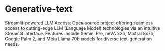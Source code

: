 # Generative-text
Streamlit-powered LLM Access: Open-source project offering seamless access to cutting-edge LLM (Language Model) technologies via an intuitive Streamlit interface. Features include Gemini Pro, neVA 22b, Mixtral 8x7b, Google Palm 2, and Meta Llama 70b models for diverse text-generation needs.
